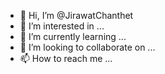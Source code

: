 - 👋 Hi, I’m @JirawatChanthet
- 👀 I’m interested in ...
- 🌱 I’m currently learning ...
- 💞️ I’m looking to collaborate on ...
- 📫 How to reach me ...

<!---
JirawatChanthet/JirawatChanthet is a ✨ special ✨ repository because its `README.md` (this file) appears on your GitHub profile.
You can click the Preview link to take a look at your changes.
--->
